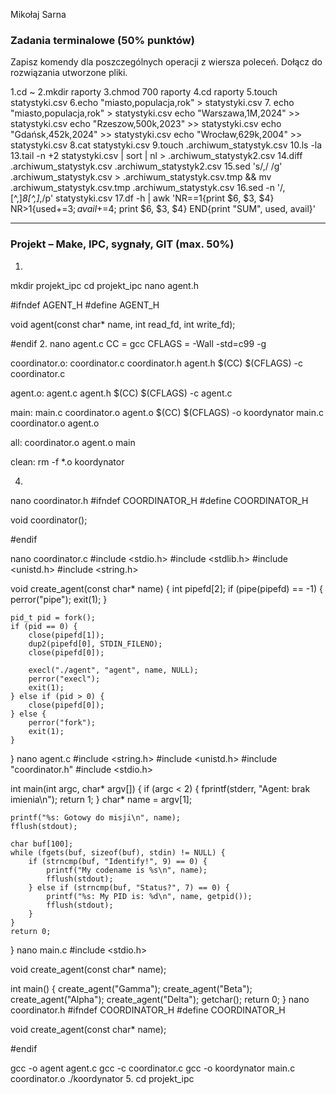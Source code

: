 Mikołaj Sarna 
### Zadania terminalowe (50% punktów)

Zapisz komendy dla poszczególnych operacji z wiersza poleceń. Dołącz do rozwiązania utworzone pliki.

1.cd ~
2.mkdir raporty
3.chmod 700 raporty
4.cd raporty
5.touch statystyki.csv
6.echo "miasto,populacja,rok" > statystyki.csv
7.
echo "miasto,populacja,rok" > statystyki.csv
echo "Warszawa,1M,2024" >> statystyki.csv
echo "Rzeszow,500k,2023" >> statystyki.csv
echo "Gdańsk,452k,2024" >> statystyki.csv
echo "Wrocław,629k,2004" >> statystyki.csv
8.cat statystyki.csv
9.touch .archiwum_statystyk.csv
10.ls -la
13.tail -n +2 statystyki.csv | sort | nl > .archiwum_statystyk2.csv
14.diff .archiwum_statystyk.csv .archiwum_statystyk2.csv
15.sed 's/,/ /g' .archiwum_statystyk.csv > .archiwum_statystyk.csv.tmp && mv .archiwum_statystyk.csv.tmp .archiwum_statystyk.csv
16.sed -n '/,[^,]*8[^,]*,/p' statystyki.csv
17.df -h | awk 'NR==1{print $6, $3, $4} NR>1{used+=$3; avail+=$4; print $6, $3, $4} END{print "SUM", used, avail}'


---

### Projekt – Make, IPC, sygnały, GIT (max. 50%)

1.
mkdir projekt_ipc
cd projekt_ipc
nano agent.h

#ifndef AGENT_H
#define AGENT_H

void agent(const char* name, int read_fd, int write_fd);

#endif
2.
nano agent.c
CC = gcc
CFLAGS = -Wall -std=c99 -g

coordinator.o: coordinator.c coordinator.h agent.h
	$(CC) $(CFLAGS) -c coordinator.c

agent.o: agent.c agent.h
	$(CC) $(CFLAGS) -c agent.c

main: main.c coordinator.o agent.o
	$(CC) $(CFLAGS) -o koordynator main.c coordinator.o agent.o

all: coordinator.o agent.o main

clean:
	rm -f *.o koordynator

4.
nano coordinator.h
#ifndef COORDINATOR_H
#define COORDINATOR_H

void coordinator();

#endif

nano coordinator.c
#include <stdio.h>
#include <stdlib.h>
#include <unistd.h>
#include <string.h>

void create_agent(const char* name) {
    int pipefd[2];
    if (pipe(pipefd) == -1) {
        perror("pipe");
        exit(1);
    }

    pid_t pid = fork();
    if (pid == 0) {
        close(pipefd[1]);
        dup2(pipefd[0], STDIN_FILENO);
        close(pipefd[0]);

        execl("./agent", "agent", name, NULL);
        perror("execl");
        exit(1);
    } else if (pid > 0) {
        close(pipefd[0]);
    } else {
        perror("fork");
        exit(1);
    }
}
nano agent.c
#include <string.h>
#include <unistd.h>
#include "coordinator.h"
#include <stdio.h>

int main(int argc, char* argv[]) {
    if (argc < 2) {
        fprintf(stderr, "Agent: brak imienia\n");
        return 1;
    }
    char* name = argv[1];

    printf("%s: Gotowy do misji\n", name);
    fflush(stdout);

    char buf[100];
    while (fgets(buf, sizeof(buf), stdin) != NULL) {
        if (strncmp(buf, "Identify!", 9) == 0) {
            printf("My codename is %s\n", name);
            fflush(stdout);
        } else if (strncmp(buf, "Status?", 7) == 0) {
            printf("%s: My PID is: %d\n", name, getpid());
            fflush(stdout);
        }
    }
    return 0;
}
nano main.c
#include <stdio.h>

void create_agent(const char* name); 

int main() {
    create_agent("Gamma");
    create_agent("Beta");
    create_agent("Alpha");
    create_agent("Delta");
    getchar(); 
    return 0;
}
nano coordinator.h
#ifndef COORDINATOR_H
#define COORDINATOR_H

void create_agent(const char* name);

#endif

gcc -o agent agent.c
gcc -c coordinator.c
gcc -o koordynator main.c coordinator.o
./koordynator
5.
cd projekt_ipc
